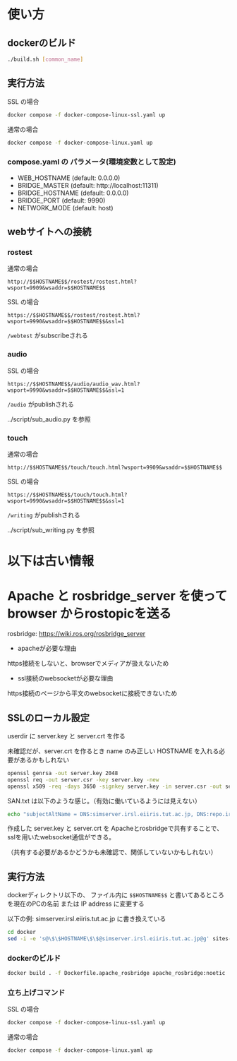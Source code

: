 # 使い方

## dockerのビルド
``` bash
./build.sh [common_name]
```

## 実行方法

SSL の場合
``` bash
docker compose -f docker-compose-linux-ssl.yaml up
```

通常の場合
``` bash
docker compose -f docker-compose-linux.yaml up
```

### compose.yaml の パラメータ(環境変数として設定)
- WEB_HOSTNAME (default: 0.0.0.0)
- BRIDGE_MASTER (default: http://localhost:11311)
- BRIDGE_HOSTNAME (default: 0.0.0.0)
- BRIDGE_PORT (default: 9990)
- NETWORK_MODE (default: host)

## webサイトへの接続

### rostest

通常の場合
```
http://$$HOSTNAME$$/rostest/rostest.html?wsport=9909&wsaddr=$$HOSTNAME$$
```

SSL の場合
```
https://$$HOSTNAME$$/rostest/rostest.html?wsport=9990&wsaddr=$$HOSTNAME$$&ssl=1
```

```/webtest``` がsubscribeされる

### audio

SSL の場合
```
https://$$HOSTNAME$$/audio/audio_wav.html?wsport=9990&wsaddr=$$HOSTNAME$$&ssl=1
```

```/audio``` がpublishされる

../script/sub_audio.py を参照

### touch

通常の場合
```
http://$$HOSTNAME$$/touch/touch.html?wsport=9909&wsaddr=$$HOSTNAME$$
```

SSL の場合
```
https://$$HOSTNAME$$/touch/touch.html?wsport=9990&wsaddr=$$HOSTNAME$$&ssl=1
```

```/writing``` がpublishされる

../script/sub_writing.py を参照


# 以下は古い情報
# Apache と rosbridge_server を使って browser からrostopicを送る

rosbridge: https://wiki.ros.org/rosbridge_server

- apacheが必要な理由

https接続をしないと、browserでメディアが扱えないため

- ssl接続のwebsocketが必要な理由

https接続のページから平文のwebsocketに接続できないため


## SSLのローカル設定 

userdir に server.key と server.crt を作る

未確認だが、server.crt を作るとき name のみ正しい HOSTNAME を入れる必要があるかもしれない

``` bash
openssl genrsa -out server.key 2048
openssl req -out server.csr -key server.key -new
openssl x509 -req -days 3650 -signkey server.key -in server.csr -out server.crt -extfile SAN.txt
```

SAN.txt は以下のような感じ。（有効に働いているようには見えない）

``` bash
echo "subjectAltName = DNS:simserver.irsl.eiiris.tut.ac.jp, DNS:repo.irsl.eiiris.tut.ac.jp, DNS:cpshost.irsl.eiiris.tut.ac.jp" > SAN.txt
```

作成した server.key と server.crt を Apacheとrosbridgeで共有することで、sslを用いたwebsocket通信ができる。

（共有する必要があるかどうかも未確認で、関係していないかもしれない）

## 実行方法

dockerディレクトリ以下の、 ファイル内に ```$$HOSTNAME$$``` と書いてあるところを現在のPCの名前 または IP address に変更する

以下の例: simserver.irsl.eiiris.tut.ac.jp に書き換えている

``` bash
cd docker
sed -i -e 's@\$\$HOSTNAME\$\$@simserver.irsl.eiiris.tut.ac.jp@g' sites-available/* userdir/* *.yaml
```

### dockerのビルド
``` bash
docker build . -f Dockerfile.apache_rosbridge apache_rosbridge:noetic
```

### 立ち上げコマンド

SSL の場合
``` bash
docker compose -f docker-compose-linux-ssl.yaml up
```

通常の場合
``` bash
docker compose -f docker-compose-linux.yaml up
```
